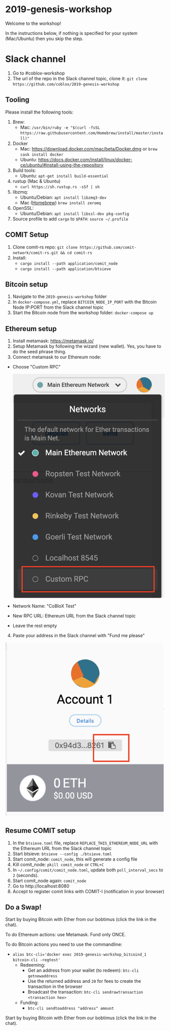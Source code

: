 # 2019-genesis-workshop

Welcome to the workshop!

In the instructions below, if nothing is specified for your system (Mac/Ubuntu) then you skip the step.

# Slack channel

1. Go to #coblox-workshop
2. The url of the repo in the Slack channel topic, clone it: `git clone https://github.com/coblox/2019-genesis-workshop`

## Tooling

Please install the following tools: 
1. Brew:
   - Mac: `/usr/bin/ruby -e "$(curl -fsSL https://raw.githubusercontent.com/Homebrew/install/master/install)"`
2. Docker
   - Mac: https://download.docker.com/mac/beta/Docker.dmg or `brew cask install docker`
   - Ubuntu: https://docs.docker.com/install/linux/docker-ce/ubuntu/#install-using-the-repository
3. Build tools:
   - Ubuntu: `apt-get install build-essential`
4. rustup (Mac & Ubuntu)
   - `curl https://sh.rustup.rs -sSf | sh`
5. libzmq:
   - Ubuntu/Debian: `apt install libzmq3-dev`
   - Mac ([Homebrew](https://brew.sh/)) `brew install zeromq`
6. OpenSSL:
   - Ubuntu/Debian: `apt install libssl-dev pkg-config`
7. Source profile to add `cargo` to `$PATH`: `source ~/.profile`

## COMIT Setup
1. Clone comit-rs repo: `git clone https://github.com/comit-network/comit-rs.git && cd comit-rs`
2. Install:
   - `cargo install --path application/comit_node`
   - `cargo install --path application/btsieve`

## Bitcoin setup
1. Navigate to the `2019-genesis-workshop` folder
2. In `docker-compose.yml`, replace `BITCOIN_NODE_IP_PORT` with the Bitcoin Node IP:PORT from the Slack channel topic 
3. Start the Bitcoin node from the workshop folder: `docker-compose up`

## Ethereum setup
1. Install metamask: https://metamask.io/
2. Setup Metamask by following the wizard (new wallet). Yes, you have to do the seed phrase thing.
3. Connect metamask to our Ethereum node:
  - Choose "Custom RPC"
    
    ![connect Ethereum](./img/eth_connect.png)
    
  - Network Name: "CoBloX Test"
  - New RPC URL: Ethereum URL from the Slack channel topic
  - Leave the rest empty
4. Paste your address in the Slack channel with "Fund me please"

  ![copy address](./img/eth_copy_address.png)
  
  
## Resume COMIT setup
1. In the `btsieve.toml` file, replace `REPLACE_THIS_ETHEREUM_NODE_URL` with the Ethereum URL from the Slack channel topic
2. Start btsieve: `btsieve --config ./btsieve.toml` 
3. Start comit_node: `comit_node`, this will generate a config file
4. Kill comit_node: `pkill comit_node` or `CTRL+C`
5. In `~/.config/comit/comit_node.toml`, update both `poll_interval_secs` to `2` (seconds).
6. Start comit_node again: `comit_node`
7. Go to http://localhost:8080
8. Accept to register comit links with COMIT-I (notification in your browser)

## Do a Swap!
Start by buying Bitcoin with Ether from our bobtimus (click the link in the chat).

To do Ethereum actions: use Metamask. Fund only ONCE.

To do Bitcoin actions you need to use the commandline:
- `alias btc-cli='docker exec 2019-genesis-workshop_bitcoind_1 bitcoin-cli -regtest'`
    - Redeeming:
        - Get an address from your wallet (to redeem): `btc-cli getnewaddress`
        - Use the returned address and `20` for fees to create the transaction in the browser
        - Broadcast the transaction: `btc-cli sendrawtransaction <transaction hex>`
    - Funding:
        - `btc-cli sendtoaddress "address" amount`

Start by buying Bitcoin with Ether from our bobtimus (click the link in the chat).
